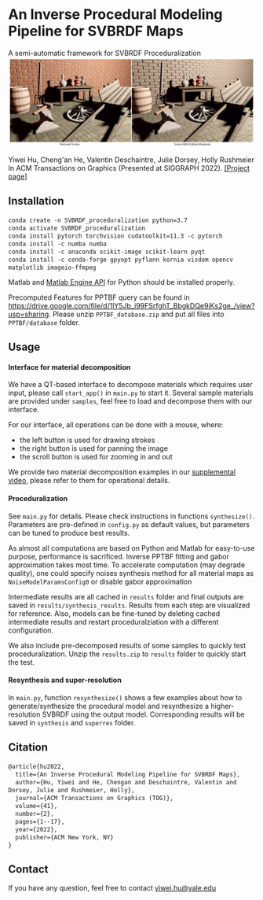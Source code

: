 # An Inverse Procedural Modeling Pipeline for SVBRDF Maps
A semi-automatic framework for SVBRDF Proceduralization
![teaser](teaser.jpg)

Yiwei Hu, Cheng'an He, Valentin Deschaintre, Julie Dorsey, Holly Rushmeier
In ACM Transactions on Graphics (Presented at SIGGRAPH 2022). [[Project page]](https://yiweihu.netlify.app/project/hu2022/)
## Installation
```
conda create -n SVBRDF_proceduralization python=3.7
conda activate SVBRDF_proceduralization
conda install pytorch torchvision cudatoolkit=11.3 -c pytorch
conda install -c numba numba
conda install -c anaconda scikit-image scikit-learn pyqt
conda install -c conda-forge gpyopt pyflann kornia visdom opencv matplotlib imageio-ffmpeg
```
Matlab and [Matlab Engine API](https://www.mathworks.com/help/matlab/matlab-engine-for-python.html) for Python should be installed properly.

Precomputed Features for PPTBF query can be found in https://drive.google.com/file/d/1lY5Jb_i99FSrfghT_BbgkDQe9iKs2ge_/view?usp=sharing. 
Please unzip `PPTBF_database.zip` and put all files into `PPTBF/database` folder.

## Usage
#### Interface for material decomposition
We have a QT-based interface to decompose materials which requires user input, please call `start_app()` in `main.py` to start it. Several sample materials are provided under `samples`, feel free to load and decompose them with our interface.

For our interface, all operations can be done with a mouse, where:
- the left button is used for drawing strokes
- the right button is used for panning the image
- the scroll button is used for zooming in and out

We provide two material decomposition examples in our [supplemental video](https://youtu.be/BUppiilIrM8?t=28), please refer to them for operational details.

#### Proceduralization
See `main.py` for details. Please check instructions in functions `synthesize()`. 
Parameters are pre-defined in `config.py` as default values, but parameters can be tuned to produce best results. 

As almost all computations are based on Python and Matlab for easy-to-use purpose, performance is sacrificed. 
Inverse PPTBF fitting and gabor approximation takes most time. To accelerate computation (may degrade quality), 
one could specify noises synthesis method for all material maps as `NoiseModelParamsConfig0` or disable gabor approximation

Intermediate results are all cached in `results` folder and final outputs are saved in `results/synthesis_results`. 
Results from each step are visualized for reference. Also, models can be fine-tuned by deleting cached intermediate results 
and restart proceduralziation with a different configuration.

We also include pre-decomposed results of some samples to quickly test proceduralization. Unzip the `results.zip` to `results` folder 
to quickly start the test.

#### Resynthesis and super-resolution
In `main.py`, function `resynthesize()` shows a few examples about how to generate/synthesize the procedural model 
and resynthesize a higher-resolution SVBRDF using the output model. Corresponding results will be saved in `synthesis` and `superres` folder.
## Citation
```
@article{hu2022,
  title={An Inverse Procedural Modeling Pipeline for SVBRDF Maps},
  author={Hu, Yiwei and He, Chengan and Deschaintre, Valentin and Dorsey, Julie and Rushmeier, Holly},
  journal={ACM Transactions on Graphics (TOG)},
  volume={41},
  number={2},
  pages={1--17},
  year={2022},
  publisher={ACM New York, NY}
}
```

## Contact
If you have any question, feel free to contact yiwei.hu@yale.edu